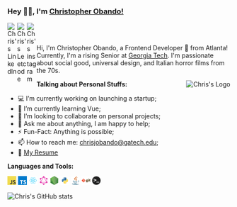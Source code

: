 ### Hey 👋🏽, I'm [Christopher Obando!](https://chrisjobando.com) 

<a href="https://www.linkedin.com/in/chrisjobando/">
  <img align="left" alt="Chris's LinkedIn" width="22px" src="https://cdn.jsdelivr.net/npm/simple-icons@v3/icons/linkedin.svg" />
</a>
<a href="https://leetcode.com/chrisjobando/">
  <img align="left" alt="Chris's Leetcode" width="22px" src="https://cdn.jsdelivr.net/npm/simple-icons@v3/icons/leetcode.svg" />
</a>
<a href="https://www.instagram.com/chris.obando">
  <img align="left" alt="Chris's instagram" width="22px" src="https://cdn.jsdelivr.net/npm/simple-icons@v3/icons/instagram.svg" />
</a>

<br />
<br />

Hi, I'm Christopher Obando, a Frontend Developer 🚀 from Atlanta! Currently, I'm a rising Senior at [Georgia Tech](https://gatech.edu). I'm passionate about social good, universal design, and Italian horror films from the 70s.

  <img align="right" alt="Chris's Logo" src="https://cdn.dribbble.com/users/2972275/screenshots/5746777/logo2.png" />

**Talking about Personal Stuffs:**

- 💻 I’m currently working on launching a startup;
- 🌱 I’m currently learning Vue; 
- 👯 I’m looking to collaborate on personal projects;
- 💬 Ask me about anything, I am happy to help;
- ⚡️ Fun-Fact: Anything is possible;
- 📫 How to reach me: chrisjobando@gatech.edu;
- 📝 [My Resume](https://chrisjobando.com/resume)

**Languages and Tools:**  

<code><img height="20" src="https://raw.githubusercontent.com/github/explore/80688e429a7d4ef2fca1e82350fe8e3517d3494d/topics/javascript/javascript.png"></code>
<code><img height="20" src="https://raw.githubusercontent.com/github/explore/80688e429a7d4ef2fca1e82350fe8e3517d3494d/topics/typescript/typescript.png"></code>
<code><img height="20" src="https://raw.githubusercontent.com/github/explore/80688e429a7d4ef2fca1e82350fe8e3517d3494d/topics/react/react.png"></code>
<code><img height="20" src="https://raw.githubusercontent.com/github/explore/80688e429a7d4ef2fca1e82350fe8e3517d3494d/topics/graphql/graphql.png"></code>
<code><img height="20" src="https://raw.githubusercontent.com/github/explore/80688e429a7d4ef2fca1e82350fe8e3517d3494d/topics/nodejs/nodejs.png"></code>
<code><img height="20" src="https://raw.githubusercontent.com/github/explore/80688e429a7d4ef2fca1e82350fe8e3517d3494d/topics/python/python.png"></code>
<code><img height="20" src="https://raw.githubusercontent.com/github/explore/80688e429a7d4ef2fca1e82350fe8e3517d3494d/topics/java/java.png"></code>
<code><img height="20" src="https://raw.githubusercontent.com/github/explore/80688e429a7d4ef2fca1e82350fe8e3517d3494d/topics/git/git.png"></code>
<code><img height="20" src="https://raw.githubusercontent.com/github/explore/80688e429a7d4ef2fca1e82350fe8e3517d3494d/topics/terminal/terminal.png"></code>


![Chris's GitHub stats](https://github-readme-stats.vercel.app/api?username=chrisjobando&show_icons=true&hide_border=true)

